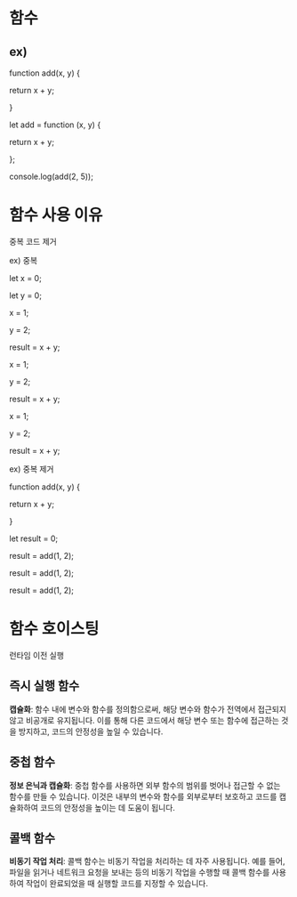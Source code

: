 # 함수

## ex)

function add(x, y) {

return x + y;

}

let add = function (x, y) {

return x + y;

};

console.log(add(2, 5));

# 함수 사용 이유

중복 코드 제거

ex) 중복

let x = 0;

let y = 0;

x = 1;

y = 2;

result = x + y;

x = 1;

y = 2;

result = x + y;

x = 1;

y = 2;

result = x + y;

ex) 중복 제거

function add(x, y) {

return x + y;

}

let result = 0;

result  = add(1, 2);

result  = add(1, 2);

result  = add(1, 2);

# 함수 호이스팅

런타임 이전 실행

## 즉시 실행 함수

**캡슐화**: 함수 내에 변수와 함수를 정의함으로써, 해당 변수와 함수가 전역에서 접근되지 않고 비공개로 유지됩니다. 이를 통해 다른 코드에서 해당 변수 또는 함수에 접근하는 것을 방지하고, 코드의 안정성을 높일 수 있습니다.

## 중첩 함수

**정보 은닉과 캡슐화**: 중첩 함수를 사용하면 외부 함수의 범위를 벗어나 접근할 수 없는 함수를 만들 수 있습니다. 이것은 내부의 변수와 함수를 외부로부터 보호하고 코드를 캡슐화하여 코드의 안정성을 높이는 데 도움이 됩니다.

## 콜백 함수

**비동기 작업 처리**: 콜백 함수는 비동기 작업을 처리하는 데 자주 사용됩니다. 예를 들어, 파일을 읽거나 네트워크 요청을 보내는 등의 비동기 작업을 수행할 때 콜백 함수를 사용하여 작업이 완료되었을 때 실행할 코드를 지정할 수 있습니다.